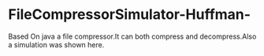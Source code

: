 # FileCompressorSimulator-Huffman-
Based On java a file compressor.It can both compress and decompress.Also a simulation was shown here.
